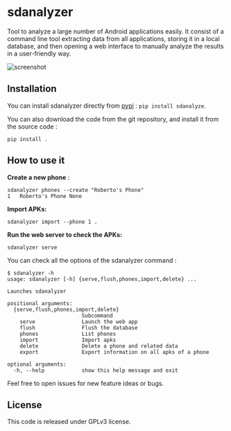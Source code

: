 # sdanalyzer

Tool to analyze a large number of Android applications easily. It consist of a command line tool extracting data from all applications, storing it in a local database, and then opening a web interface to manually analyze the results in a user-friendly way.

![screenshot](screenshot.png)

## Installation

You can install sdanalyzer directly from [pypi](https://pypi.org/project/sdanalyzer/) : `pip install sdanalyze`.

You can also download the code from the git repository, and install it from the source code :

```
pip install .
```

## How to use it

**Create a new phone** :

```
sdanalyzer phones --create "Roberto's Phone"
1	Roberto's Phone	None
```

**Import APKs:**
```
sdanalyzer import --phone 1 .
```

**Run the web server to check the APKs:**
```
sdanalyzer serve
```

You can check all the options of the sdanalyzer command :

```
$ sdanalyzer -h
usage: sdanalyzer [-h] {serve,flush,phones,import,delete} ...

Launches sdanalyzer

positional arguments:
  {serve,flush,phones,import,delete}
                        Subcommand
    serve               Launch the web app
    flush               Flush the database
    phones              List phones
    import              Import apks
    delete              Delete a phone and related data
    export              Export information on all apks of a phone

optional arguments:
  -h, --help            show this help message and exit
```

Feel free to open issues for new feature ideas or bugs.

## License

This code is released under GPLv3 license.
